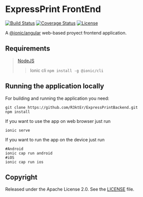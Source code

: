 # ExpressPrint FrontEnd

[![Build Status](https://travis-ci.org/codecentric/springboot-sample-app.svg?branch=master)](https://travis-ci.org/codecentric/springboot-sample-app)
[![Coverage Status](https://coveralls.io/repos/github/R3ktEr/ExpressPrint_FrontEnd/badge.svg?branch=main)](https://coveralls.io/github/R3ktEr/ExpressPrint_FrontEnd?branch=main)
[![License](http://img.shields.io/:license-apache-blue.svg)](http://www.apache.org/licenses/LICENSE-2.0.html)

A [@ionic/angular](https://github.com/ionic-team/ionic-framework/tree/main/angular) web-based proyect frontend application.

## Requirements
>[NodeJS](https://nodejs.org/es/download/)
>>Ionic cli
>>```npm install -g @ionic/cli```
## Running the application locally
For building and running the application you need:
```shell
git clone https://github.com/R3ktEr/ExpressPrintBackend.git
npm install
```
If you want to use the app on web browser just run
```shell
ionic serve
```
If you want to run the app on the device just run
```shell
#Android
ionic cap run android
#iOS
ionic cap run ios
```
## Copyright

Released under the Apache License 2.0. See the [LICENSE](https://github.com/codecentric/springboot-sample-app/blob/master/LICENSE) file.
